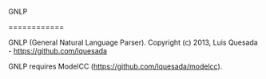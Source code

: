 GNLP

============

GNLP (General Natural Language Parser).
Copyright (c) 2013, Luis Quesada - https://github.com/lquesada

GNLP requires ModelCC (https://github.com/lquesada/modelcc).
